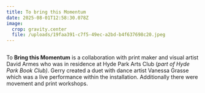 ```yaml
---
title: To bring this Momentum
date: 2025-08-01T12:58:30.078Z
image:
  crop: gravity.center
  file: /uploads/19faa391-c7f5-49ec-a2bd-b4f637698c20.jpeg
---
```

![]()

To **Bring this Momentum**  is a collaboration with print maker and visual artist David Armes who was in residence at Hyde Park Arts Club (*part of Hyde Park Book Club)*. Gerry created a duet with dance artist Vanessa Grasse  which was a  live performance within the installation. Additionally there were movement and print workshops.